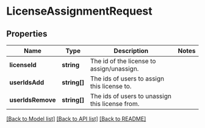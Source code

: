 # LicenseAssignmentRequest

## Properties
Name | Type | Description | Notes
------------ | ------------- | ------------- | -------------
**licenseId** | **string** | The id of the license to assign/unassign. | 
**userIdsAdd** | **string[]** | The ids of users to assign this license to. | 
**userIdsRemove** | **string[]** | The ids of users to unassign this license from. | 

[[Back to Model list]](../README.md#documentation-for-models) [[Back to API list]](../README.md#documentation-for-api-endpoints) [[Back to README]](../README.md)


